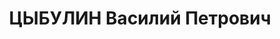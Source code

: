 ---
title: ЦЫБУЛИН Василий Петрович
description: 'Звание: 22.03.1936 - лейтенант ГБ (Азово-Черноморский край).

  нач. 4 отд-я Армавирского ГО УНКВД Азово-Черноморского края, уволен 21.10.1937.

  репрессирован.'
---